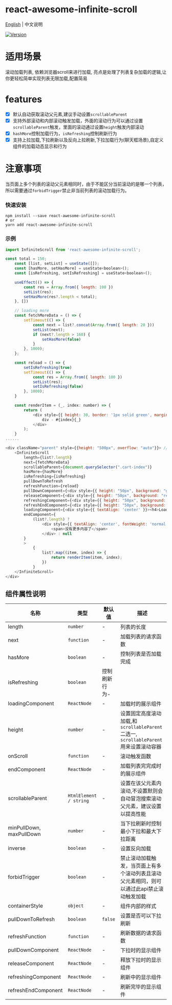 # react-awesome-infinite-scroll

[English](./README.md) | 中文说明

[![Version](https://img.shields.io/badge/version-0.1.1-green)](https://www.npmjs.com/package/react-awesome-infinite-scroll)

# 适用场景

滚动加载列表, 依赖浏览器scroll来进行加载, 亮点是处理了列表复杂加载的逻辑,让你更轻松简单实现列表无限加载,配置简易

# features

- [x] 默认自动获取滚动父元素,建议手动设置`scrollableParent`
- [x] 支持外部滚动和内部滚动触发加载，外面的滚动行为可以通过设置`scrollableParent`触发，里面的滚动通过设置`height`触发内部滚动
- [x] `hashMore`控制加载行为，`isRefreshing`控制刷新行为
- [x] 支持上拉加载,下拉刷新以及反向上拉刷新,下拉加载行为(聊天框场景),自定义组件的加载动态显示和行为

# 注意事项

当页面上多个列表的滚动父元素相同时，由于不能区分当前滚动的是哪一个列表，所以需要通过`forbidTrigger`禁止非当前列表的滚动加载行为。

### 快速安装
```
npm install --save react-awesome-infinite-scroll
# or
yarn add react-awesome-infinite-scroll
```

### 示例
```javascript
import InfiniteScroll from 'react-awesome-infinite-scroll';

const total = 150;
    const [list, setList] = useState([]);
    const [hasMore, setHasMore] = useState<boolean>();
    const [isRefreshing, setIsRefreshing] = useState<boolean>();

    useEffect(() => {
        const res = Array.from({ length: 100 })
        setList(res);
        setHasMore(res?.length < total);
    }, [])

    // loading more
    const fetchMoreData = () => {
        setTimeout(() => {
            const next = list?.concat(Array.from({ length: 20 }))
            setList(next);
            if (next?.length > 160) {
                setHasMore(false)
            }
        }, 1000);
    };

    const reload = () => {
        setIsRefreshing(true)
        setTimeout(() => {
            const res = Array.from({ length: 100 })
            setList(res);
            setIsRefreshing(false)
        }, 1000);
    }

    const renderItem = (_, index: number) => {
        return (
            <div style={{ height: 30, border: '1px solid green', margin: 6, padding: 8 }} key={index} >
                div - #{index}{_}
            </div>
        );
    }
......

<div className="parent" style={{height: "500px", overflow: "auto"}}> // 目前设置的外部滚动
    <InfiniteScroll
        length={list?.length}
        next={fetchMoreData}
        scrollableParent={document.querySelector(".cart-index")}
        hasMore={hasMore}
        isRefreshing={isRefreshing}
        pullDownToRefresh
        refreshFunction={reload}
        pullDownComponent={<div style={{ height: "50px", background: "green" }}>下拉</div>}
        releaseComponent={<div style={{ height: "50px", background: "red" }}>释放</div>}
        refreshingComponent={<div style={{ height: "50px", background: "green" }}>加载中</div>}
        refreshEndComponent={<div style={{ height: "50px", background: "red" }}>加载完成</div>}
        loadingComponent={<div style={{ textAlign: 'center' }}><h4>Loading...</h4></div>}
        endComponent={
            (list?.length) ?
                <div style={{ textAlign: 'center', fontWeight: 'normal', color: '#999' }}>
                    <span>没有更多内容了</span>
                </div> : null
        }
        >
            {
                list?.map((item, index) => {
                    return renderItem(item, index);
                })
            }
    </InfiniteScroll>
</div>
```

## 组件属性说明

| 名称                          | 类型                  | 默认值                                                         | 描述                                                                                                      |
| ----------------------------- | --------------------- | -------------------------------------------------------------- | --------------------------------------------------------------------------------------------------------- |
| length                          | `number`            | -                                                              | 列表的长度                                                                                  |
| next                          | `function`            | -                                                              | 加载列表的请求函数                                                                                  |
| hasMore                       | `boolean`             | -                                                         | 控制列表是否加载完成                                                                             |
| isRefreshing                       | `boolean`             | 控制刷新行为-                                                         |                                                                                |
| loadingComponent              | `ReactNode`           | -                                                              | 加载时的展示组件                                                  |
| height                        | `number`              | -                                                              | 设置固定高度滚动加载,和`scrollableParent`二选一, `scrollableParent`用来设置滚动容器                                                                              |
| onScroll                      | `function`            | -                                                              | 滚动触发函数              |
| endComponent                  | `ReactNode`           | -                                                              | 加载列表完完成时的展示组件                                                                                          |
| scrollableParent              | `HtmlElement / string` | -                                                             | 设置在该父元素内滚动,不设置默则会自动冒泡搜索滚动父元素，建议设置以提高性能                      |
| minPullDown, maxPullDown      | `number`              | -                                                              | 当下拉刷新时控制最小下拉和最大下拉距离                                                                                  |
| inverse                       | `boolean`             | -                                                              | 设置反向加载                                                                                  |
| forbidTrigger                 | `boolean`             | -                                                              | 禁止滚动加载触发，当页面上有多个滚动列表且滚动父元素相同，则可以通过此api禁止滚动触发加载                                                                                  |
| containerStyle                | `object`              | -                                                              | 组件内部的样式                                                                                  |
| pullDownToRefresh             | `boolean`             | `false`                                                        | 设置是否可以下拉刷新                                                                                  |
| refreshFunction               | `function`            | -                                                              | 刷新数据的请求函数                                                                                          |
| pullDownComponent             | `ReactNode`           | -                                                              | 下拉时的显示组件                                                                                  |
| releaseComponent              | `ReactNode`           | -                                                              | 释放下拉时的显示组件                                                                                  |
| refreshingComponent           | `ReactNode`           | -                                                              | 刷新中的显示组件                                                                                  |
| refreshEndComponent           | `ReactNode`           | -                                                              | 刷新完毕的显示组件                                                                                  |



